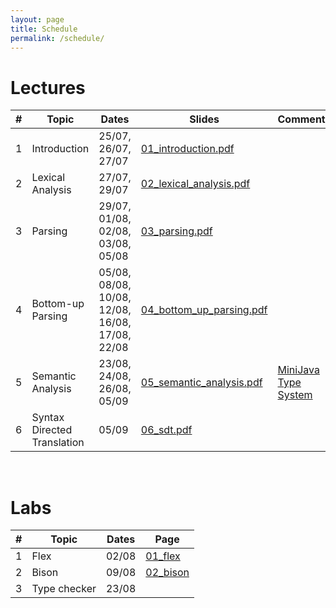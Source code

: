 ```yaml
---
layout: page
title: Schedule
permalink: /schedule/
---
```


# Lectures

| # | Topic | Dates | Slides | Comments | 
|--:|-------|-------|-----------|----------|
| 1 | Introduction | 25/07, 26/07, 27/07 | [01_introduction.pdf](slides/01_introduction.pdf) | |
| 2 | Lexical Analysis | 27/07, 29/07 | [02_lexical_analysis.pdf](slides/02_lexical_analysis.pdf) | |
| 3 | Parsing | 29/07, 01/08, 02/08, 03/08, 05/08 | [03_parsing.pdf](slides/03_parsing.pdf) | |
| 4 | Bottom-up Parsing | 05/08, 08/08, 10/08, 12/08, 16/08, 17/08, 22/08 | [04_bottom_up_parsing.pdf](slides/04_bottom_up_parsing.pdf) | |
| 5 | Semantic Analysis | 23/08, 24/08, 26/08, 05/09 | [05_semantic_analysis.pdf](slides/05_semantic_analysis.pdf) | [MiniJava Type System](/cs3300_m22/assets/miniJava-typesystem.pdf) |
| 6 | Syntax Directed Translation | 05/09 | [06_sdt.pdf](slides/06_sdt.pdf) | |

<br/>

# Labs

| # | Topic | Dates | Page |
|--:|-------|-------|------|
| 1 | Flex  | 02/08 | [01_flex](/cs3300_m22/labs/01_flex.html) |
| 2 | Bison | 09/08 | [02_bison](/cs3300_m22/labs/02_bison.html) |
| 3 | Type checker | 23/08 | |
